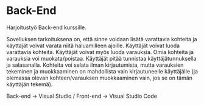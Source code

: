 # Back-End
Harjoitustyö Back-end kurssille. 

Sovelluksen tarkoituksena on, että sinne voidaan lisätä varattavia kohteita ja käyttäjät voivat varata niitä haluamilleen ajoille.
Käyttäjät voivat luoda varattavia kohteita. Käyttäjät voivat myös luoda varauksia. Omia kohteita ja varauksia voi muokata/poistaa. 
Käyttäjät pitää tunnistaa käyttäjätunnuksella ja salasanalla. Kohteita voi selata ilman kirjautumista, mutta varauksien tekeminen ja 
muokkaaminen on mahdollista vain kirjautuneelle käyttäjälle (ja olemassa olevan kohteen/varauksen muokkaaminen vain, jos se on tämän käyttäjän tekemä).

Back-end -> Visual Studio /
Front-end -> Visual Studio Code
